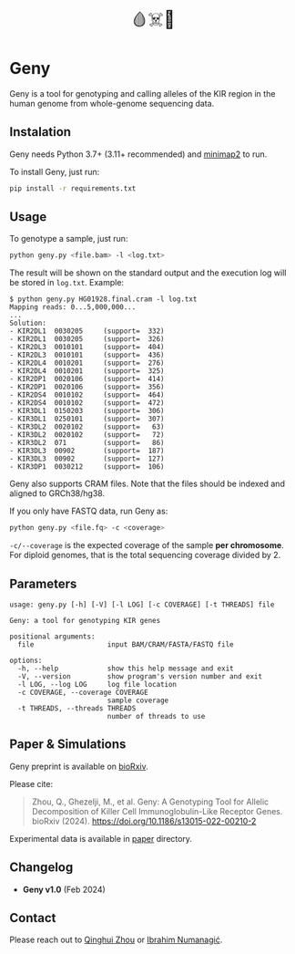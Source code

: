 <p align="center" style="font-size:30px;">🩸☠️🦠</p>

# Geny

Geny is a tool for genotyping and calling alleles of the KIR region in the human genome
from whole-genome sequencing data.

## Instalation

Geny needs Python 3.7+ (3.11+ recommended) and [minimap2](https://github.com/lh3/minimap2) to run.

To install Geny, just run:
```bash
pip install -r requirements.txt
```

## Usage

To genotype a sample, just run:
```bash
python geny.py <file.bam> -l <log.txt>
```

The result will be shown on the standard output and the execution log will be stored in `log.txt`. Example:

```
$ python geny.py HG01928.final.cram -l log.txt
Mapping reads: 0...5,000,000...
...
Solution:
- KIR2DL1  0030205     (support=  332)
- KIR2DL1  0030205     (support=  326)
- KIR2DL3  0010101     (support=  404)
- KIR2DL3  0010101     (support=  436)
- KIR2DL4  0010201     (support=  276)
- KIR2DL4  0010201     (support=  325)
- KIR2DP1  0020106     (support=  414)
- KIR2DP1  0020106     (support=  356)
- KIR2DS4  0010102     (support=  464)
- KIR2DS4  0010102     (support=  472)
- KIR3DL1  0150203     (support=  306)
- KIR3DL1  0250101     (support=  307)
- KIR3DL2  0020102     (support=   63)
- KIR3DL2  0020102     (support=   72)
- KIR3DL2  071         (support=   86)
- KIR3DL3  00902       (support=  187)
- KIR3DL3  00902       (support=  127)
- KIR3DP1  0030212     (support=  106)
```

Geny also supports CRAM files. Note that the files should be indexed and aligned to GRCh38/hg38.

If you only have FASTQ data, run Geny as:
```bash
python geny.py <file.fq> -c <coverage>
```

`-c/--coverage` is the expected coverage of the sample **per chromosome**.
For diploid genomes, that is the total sequencing coverage divided by 2.

## Parameters

```
usage: geny.py [-h] [-V] [-l LOG] [-c COVERAGE] [-t THREADS] file

Geny: a tool for genotyping KIR genes

positional arguments:
  file                  input BAM/CRAM/FASTA/FASTQ file

options:
  -h, --help            show this help message and exit
  -V, --version         show program's version number and exit
  -l LOG, --log LOG     log file location
  -c COVERAGE, --coverage COVERAGE
                        sample coverage
  -t THREADS, --threads THREADS
                        number of threads to use
```

## Paper & Simulations

Geny preprint is available on [bioRxiv]().

Please cite:
> Zhou, Q., Ghezelji, M., et al. Geny: A Genotyping Tool for Allelic Decomposition of Killer Cell Immunoglobulin-Like Receptor Genes. bioRxiv (2024). https://doi.org/10.1186/s13015-022-00210-2

<!-- BibTeX entry:
```
@article{zhou2024geny,
  title={Geny: A Genotyping Tool for Allelic Decomposition of Killer Cell Immunoglobulin-Like Receptor Genes},
  author={I{\v{s}}eri{\'c}, Hamza and Alkan, Can and Hach, Faraz and Numanagi{\'c}, Ibrahim},
  year={2024},
}
``` -->

Experimental data is available in [paper](paper/) directory.

## Changelog

- **Geny v1.0** (Feb 2024)

## Contact

Please reach out to
[Qinghui Zhou](mailto:qinghuiz_at_uvic_dot_ca)
or
[Ibrahim Numanagić](mailto:inumanag_at_uvic_dot_ca).
